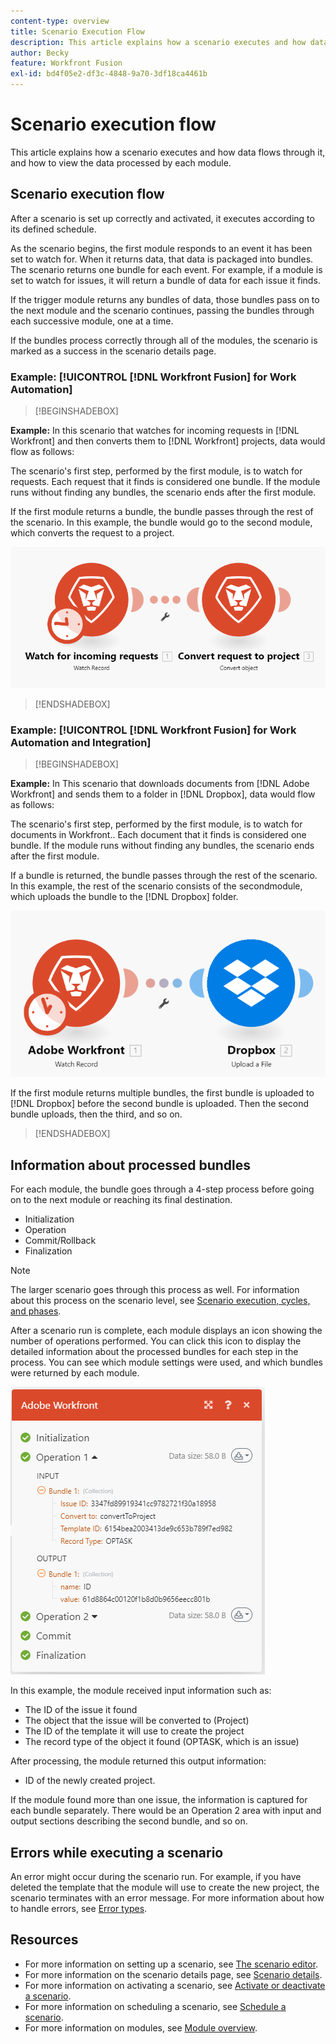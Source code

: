 ```yaml
---
content-type: overview
title: Scenario Execution Flow
description: This article explains how a scenario executes and how data flows through it. It also explains where you can find information about your processed data and how to read it.
author: Becky
feature: Workfront Fusion
exl-id: bd4f05e2-df3c-4848-9a70-3df18ca4461b
---
```

# Scenario execution flow

This article explains how a scenario executes and how data flows through it, and how to view the data processed by each module.

## Scenario execution flow

After a scenario is set up correctly and activated, it executes according to its defined schedule.

As the scenario begins, the first module responds to an event it has been set to watch for. When it returns data, that data is packaged into bundles. The scenario returns one bundle for each event. For example, if a module is set to watch for issues, it will return a bundle of data for each issue it finds. 

If the trigger module returns any bundles of data, those bundles pass on to the next module and the scenario continues, passing the bundles through each successive module, one at a time.

If the bundles process correctly through all of the modules, the scenario is marked as a success in the scenario details page.

### Example: [!UICONTROL [!DNL Workfront Fusion] for Work Automation]

>[!BEGINSHADEBOX]

**Example:** In this scenario that watches for incoming requests in [!DNL Workfront] and then converts them to [!DNL Workfront] projects, data would flow as follows:

The scenario's first step, performed by the first module, is to watch for requests. Each request that it finds is considered one bundle. If the module runs without finding any bundles, the scenario ends after the first module.

If the first module returns a bundle, the bundle passes through the rest of the scenario. In this example, the bundle would go to the second module, which converts the request to a project.

![](assets/example-execution-flow-wf-only.png)

>[!ENDSHADEBOX]

### Example: [!UICONTROL [!DNL Workfront Fusion] for Work Automation and Integration]

>[!BEGINSHADEBOX]

**Example:** In This scenario that downloads documents from [!DNL Adobe Workfront] and sends them to a folder in [!DNL Dropbox], data would flow as follows:

The scenario's first step, performed by the first module, is to watch for documents in Workfront.. Each document that it finds is considered one bundle. If the module runs without finding any bundles, the scenario ends after the first module.

If a bundle is returned, the bundle passes through the rest of the scenario. In this example, the rest of the scenario consists of the secondmodule, which uploads the bundle to the [!DNL Dropbox] folder.

![](assets/example-execution-flow-wf-dropbox.png)

If the first module returns multiple bundles, the first bundle is uploaded to [!DNL Dropbox] before the second bundle is uploaded. Then the second bundle uploads, then the third, and so on.

>[!ENDSHADEBOX]

## Information about processed bundles

For each module, the bundle goes through a 4-step process before going on to the next module or reaching its final destination. 

* Initialization
* Operation
* Commit/Rollback
* Finalization

>[!NOTE]
>
>The larger scenario goes through this process as well. For information about this process on the scenario level, see [Scenario execution, cycles, and phases](/help/workfront-fusion/references/scenarios/scenario-execution-cycles-phases.md).

After a scenario run is complete, each module displays an icon showing the number of operations performed. You can click this icon to display the detailed information about the processed bundles for each step in the process. You can see which module settings were used, and which bundles were returned by each module.

![](assets/Info-processed-bundles.png)

In this example, the module received input information such as:

* The ID of the issue it found
* The object that the issue will be converted to (Project)
* The ID of the template it will use to create the project
* The record type of the object it found (OPTASK, which is an issue)

After processing, the module returned this output information:

* ID of the newly created project.

If the module found more than one issue, the information is captured for each bundle separately. There would be an Operation 2 area with input and output sections describing the second bundle, and so on.

## Errors while executing a scenario

An error might occur during the scenario run. For example, if you have deleted the template that the module will use to create the new project, the scenario terminates with an error message. For more information about how to handle errors, see [Error types](/help/workfront-fusion/references/errors/error-processing.md).

## Resources

* For more information on setting up a scenario, see [The scenario editor](/help/workfront-fusion/get-started-with-fusion/navigate-fusion/scenario-editor.md).
* For more information on the scenario details page, see [Scenario details](/help/workfront-fusion/get-started-with-fusion/navigate-fusion/scenario-details.md).
* For more information on activating a scenario, see [Activate or deactivate a scenario](/help/workfront-fusion/manage-scenarios/activate-deactivate-scenarios.md).
* For more information on scheduling a scenario, see [Schedule a scenario](/help/workfront-fusion/create-scenarios/config-scenarios-settings/schedule-a-scenario.md).
* For more information on modules, see [Module overview](/help/workfront-fusion/get-started-with-fusion/understand-fusion/module-overview.md).
